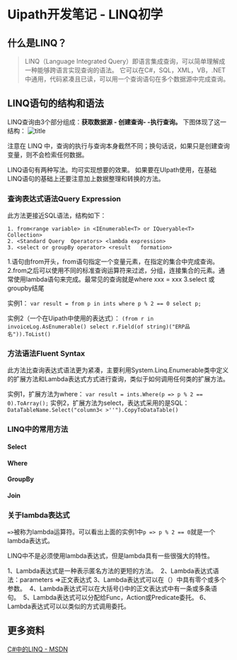 # Uipath开发笔记 - LINQ初学

## 什么是LINQ？
> LINQ（Language Integrated Query）即语言集成查询，可以简单理解成一种能够跨语言实现查询的语法。
> 它可以在C#，SQL，XML，VB，.NET中通用，代码紧凑且已读，可以用一个查询语句在多个数据源中完成查询。

## LINQ语句的结构和语法

LINQ查询由3个部分组成：**获取数据源 - 创建查询- -执行查询。**
下图体现了这一结构：
![title](https://i.loli.net/2019/04/16/5cb580da8959d.png)


注意在 LINQ 中，查询的执行与查询本身截然不同；换句话说，如果只是创建查询变量，则不会检索任何数据。

LINQ语句有两种写法。均可实现想要的效果。
如果要在UIpath使用，在基础LINQ语句的基础上还要注意加上数据整理和转换的方法。
### 查询表达式语法Query Expression
此方法更接近SQL语法，结构如下：
```
1. from<range variable> in <IEnumerable<T> or IQueryable<T> Collection>
2. <Standard Query  Operators> <lambda expression>
3. <select or groupBy operator> <result   formation>
```
1.语句由from开头，from语句指定一个变量元素，在指定的集合中完成查询。
2.from之后可以使用不同的标准查询运算符来过滤，分组，连接集合的元素。通常使用lambda语句来完成。最常见的查询就是where xxx = xxx
3.select 或 groupby结尾

实例1：
`var result = from p in ints where p % 2 == 0 select p;`

实例2（一个在Uipath中使用的表达式）：
`(from r in invoiceLog.AsEnumerable() select r.Field(of string)("ERP品名")).ToList()`

### 方法语法Fluent Syntax
此方法比查询表达式语法更为紧凑，主要利用System.Linq.Enumerable类中定义的扩展方法和Lambda表达式方式进行查询，类似于如何调用任何类的扩展方法。

实例1，扩展方法为where：
`var result = ints.Where(p => p % 2 == 0).ToArray();`
实例2，扩展方法为select，表达式采用的是SQL：
`DataTableName.Select("column3< >''").CopyToDataTable()`

### LINQ中的常用方法
#### Select
#### Where
#### GroupBy
#### Join
#### 


### 关于lambda表达式
`=>`被称为lambda运算符。可以看出上面的实例1中`p => p % 2 == 0`就是一个lambda表达式。

LINQ中不是必须使用lambda表达式，但是lambda具有一些很强大的特性。

1、Lambda表达式是一种表示匿名方法的更短的方法。 
2、Lambda表达式语法：parameters =>正文表达式
3、Lambda表达式可以在（）中具有零个或多个参数。 
4、Lambda表达式可以在大括号{}中的正文表达式中有一条或多条语句。 
5、Lambda表达式可以分配给Func，Action或Predicate委托。
6、Lambda表达式可以以类似的方式调用委托。


## 更多资料
[C#中的LINQ - MSDN](https://docs.microsoft.com/zh-cn/dotnet/csharp/programming-guide/concepts/linq/getting-started-with-linq)